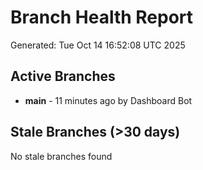 # Branch Health Report
Generated: Tue Oct 14 16:52:08 UTC 2025

## Active Branches
- **main** - 11 minutes ago by Dashboard Bot

## Stale Branches (>30 days)
No stale branches found
